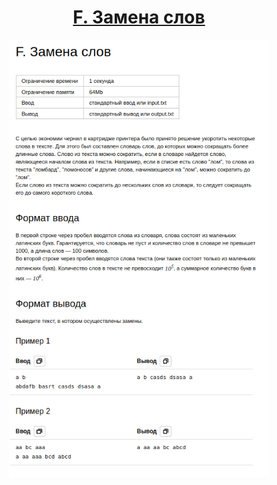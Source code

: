 <h1 align="center">
    <a href='https://contest.yandex.ru/contest/59541/problems/F/'>F. Замена слов
</a>
</h1>


<div align="center">
<img src="./docs/img/task.png" height="700px" /> 
</div>
